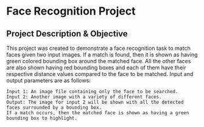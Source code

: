 # Face Recognition Project

## Project Description & Objective
This project was created to demonstrate a face recognition task to match faces given two input images. If a match is found, then it is shown as having green colored bounding box around the matched face. All the other faces are also shown having red bounding boxes and each of them have their respective distance values compared to the face to be matched. Input and output parameters are as follows:

```
Input 1: An image file containing only the face to be searched.
Input 2: Another image with a variety of different faces.
Output: The image for input 2 will be shown with all the detected faces surrounded by a bounding box. 
If a match occurs, then the matched face is shown as having a green bounding box to highlight.

```

